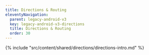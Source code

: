 ```yaml
---
title: Directions & Routing
eleventyNavigation:
  parent: legacy-android-v3
  key: legacy-android-v3-directions
  title: Directions & Routing
  order: 30
---
```


{% include "src/content/shared/directions/directions-intro.md" %}
